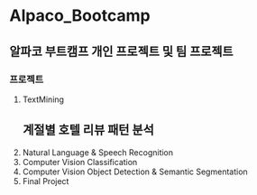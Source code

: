 # Alpaco_Bootcamp

## 알파코 부트캠프 개인 프로젝트 및 팀 프로젝트

### 프로젝트
1. TextMining
   ## 계절별 호텔 리뷰 패턴 분석
3. Natural Language & Speech Recognition
4. Computer Vision Classification
5. Computer Vision Object Detection & Semantic Segmentation
6. Final Project
